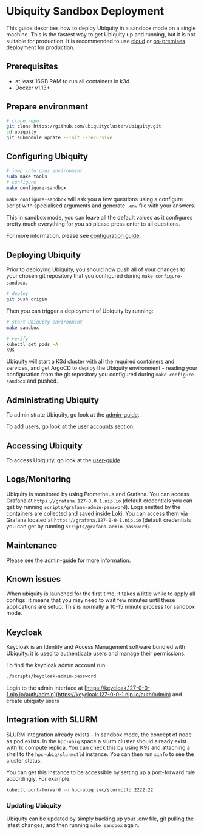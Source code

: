 # Ubiquity Sandbox Deployment

This guide describes how to deploy Ubiquity in a sandbox mode on a single machine.
This is the fastest way to get Ubiquity up and running, but it is not suitable for production.
It is recommended to use [cloud](cloud/index.md) or [on-premises](on-prem.md) deployment for production.

## Prerequisites

- at least 16GB RAM to run all containers in k3d
- Docker v1.13+

## Prepare environment

```bash
# clone repo
git clone https://github.com/ubiquitycluster/ubiquity.git
cd ubiquity
git submodule update --init --recursive
```
## Configuring Ubiquity

```bash
# jump into opus environment
sudo make tools
# configure
make configure-sandbox
```

`make configure-sandbox` will ask you a few questions using a configure script with specialised arguments and generate `.env` file with your answers.

This in sandbox mode, you can leave all the default values as it configures pretty much everything for you so please press enter to all questions.

For more information, please see [configuration guide](configure.md).

## Deploying Ubiquity

Prior to deploying Ubiquity, you should now push all of your changes to your chosen git repository that you configured during `make configure-sandbox`.

```bash
# deploy
git push origin
```

Then you can trigger a deployment of Ubiquity by running:

```bash
# start Ubiquity environment
make sandbox

# verify
kubectl get pods -A
k9s
```

Ubiquity will start a K3d cluster with all the required containers and services, and get ArgoCD to deploy the Ubiquity environment - reading your configuration from the git repository you configured during `make configure-sandbox` and pushed.
## Administrating Ubiquity

To administrate Ubiquity, go look at the [admin-guide](../index.md).

To add users, go look at the [user accounts](../administration/user-accounts.md) section.

## Accessing Ubiquity

To access Ubiquity, go look at the [user-guide](../../user-guide/index.md).

## Logs/Monitoring

Ubiquity is monitored by using Prometheus and Grafana. You can access Grafana at `https://grafana.127-0.0.1.nip.io` (default credentials you can get by running `scripts/grafana-admin-password`).
Logs emitted by the containers are collected and saved inside Loki. You can access them via Grafana located at `https://grafana.127-0-0-1.nip.io` (default credentials you can get by running `scripts/grafana-admin-password`).

## Maintenance

Please see the [admin-guide](../admin-guide/index.md) for more information.

## Known issues

When ubiquity is launched for the first time, it takes a little while to apply all configs.
It means that you may need to wait few minutes until these applications are setup. This is normally a 10-15 minute process for sandbox mode.

## Keycloak

Keycloak is an Identity and Access Management software bundled with Ubiquity. it is used to authenticate users and manage their permissions.

To find the keycloak admin account run:

```bash
./scripts/keycloak-admin-password
```

Login to the admin interface at [https://keycloak.127-0-0-1.nip.io/auth/admin](https://keycloak.127-0-0-1.nip.io/auth/admin) and create ubiquity users

## Integration with SLURM

SLURM integration already exists - In sandbox mode, the concept of node as pod exists. In the `hpc-ubiq` space a slurm cluster should already exist with 1x compute replica. You can check this by using K9s and attaching a shell to the `hpc-ubiq/slurmctld` instance. You can then run `sinfo` to see the cluster status.

You can get this instance to be accessible by setting up a port-forward rule accordingly. For example:

```bash
kubectl port-forward -n hpc-ubiq svc/slurmctld 2222:22
```

### Updating Ubiquity

Ubiquity can be updated by simply backing up your .env file, git pulling the latest changes, and then running `make sandbox` again.